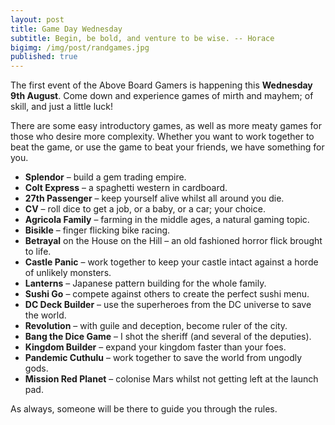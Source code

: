 ```yaml
---
layout: post
title: Game Day Wednesday
subtitle: Begin, be bold, and venture to be wise. -- Horace
bigimg: /img/post/randgames.jpg
published: true
---
```


The first event of the Above Board Gamers is happening this **Wednesday 9th August**. Come down and experience games of mirth and mayhem; of skill, and just a little luck!

There are some easy introductory games, as well as more meaty games for those who desire more complexity. Whether you want to work together to beat the game, or use the game to beat your friends, we have something for you.

+ **Splendor** – build a gem trading empire.
+ **Colt Express** –  a spaghetti western in cardboard.
+ **27th Passenger** – keep yourself alive whilst all around you die.
+ **CV** – roll dice to get a job, or a baby, or a car; your choice.
+ **Agricola Family** – farming in the middle ages, a natural gaming topic.
+ **Bisikle** – finger flicking bike racing.
+ **Betrayal** on the House on the Hill – an old fashioned horror flick brought to life.
+ **Castle Panic** – work together to keep your castle intact against a horde of unlikely monsters.
+ **Lanterns** – Japanese pattern building for the whole family.
+ **Sushi Go** – compete against others to create the perfect sushi menu.
+ **DC Deck Builder** – use the superheroes from the DC universe to save the world.
+ **Revolution** – with guile and deception, become ruler of the city.
+ **Bang the Dice Game** – I shot the sheriff (and several of the deputies).
+ **Kingdom Builder** – expand your kingdom faster than your foes.
+ **Pandemic Cuthulu** – work together to save the world from ungodly gods.
+ **Mission Red Planet** – colonise Mars whilst not getting left at the launch pad.

As always, someone will be there to guide you through the rules.
